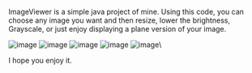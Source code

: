 ImageViewer is a simple java project of mine.
Using this code, you can choose any image you want and then resize, lower the brightness, Grayscale, or just enjoy displaying a plane version of your image.

![image](https://github.com/HoomanHMP/AP_ImageViewerGUI/assets/153434854/903b35e9-7cf5-4dd2-9659-4fb5cbab5fc5)
![image](https://github.com/HoomanHMP/AP_ImageViewerGUI/assets/153434854/143e1866-80e2-438c-aa6a-7d322a174eb3)
![image](https://github.com/HoomanHMP/AP_ImageViewerGUI/assets/153434854/8dbdec53-1b92-41b4-9b88-629a1a58e94c)
![image](https://github.com/HoomanHMP/AP_ImageViewerGUI/assets/153434854/a97e0201-f6f9-490b-b4bc-61595beb028e)
![image](https://github.com/HoomanHMP/AP_ImageViewerGUI/assets/153434854/3aefc978-49cc-46b8-8a77-2311b33cf03a)\

I hope you enjoy it.
